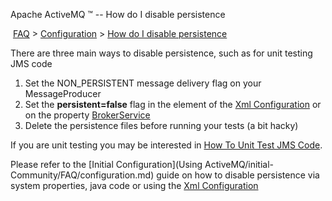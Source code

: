 Apache ActiveMQ ™ -- How do I disable persistence 

 [FAQ](/FAQ/index.md) > [Configuration](../../FAQ/configuration.md) > [How do I disable persistence](how-do-i-disable-Features/persistence.md)


There are three main ways to disable persistence, such as for unit testing JMS code

1.  Set the NON_PERSISTENT message delivery flag on your MessageProducer
2.  Set the **persistent=false** flag in the **<broker/>** element of the [Xml Configuration](xml-Community/FAQ/configuration.md) or on the property [BrokerService](http://incubator.apache.org/activemq/maven/activemq-core/apidocs/org/apache/activemq/broker/BrokerService.html)
3.  Delete the persistence files before running your tests (a bit hacky)

If you are unit testing you may be interested in [How To Unit Test JMS Code](../../FAQ/JMS/how-to-unit-test-jms-code.md).

Please refer to the [Initial Configuration](Using ActiveMQ/initial-Community/FAQ/configuration.md) guide on how to disable persistence via system properties, java code or using the [Xml Configuration](xml-Community/FAQ/configuration.md)

